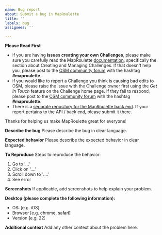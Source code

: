 ```yaml
---
name: Bug report
about: Submit a bug in MapRoulette
title: ''
labels: bug
assignees: ''

---
```


**Please Read First**
* If you are having **issues creating your own Challenges**, please make sure you carefully read the MapRoulette [documentation](https://learn.maproulette.org/documentation/), specifically the section about Creating and Managing Challenges. If that doesn't help you, please post to the [OSM community forum](https://community.openstreetmap.org) with the hashtag **#maproulette**. 
* If you would like to report a Challenge you think is causing bad edits to OSM, please raise the issue with the Challenge owner first using the *Get In Touch* feature on the Challenge home page. If they fail to respond, please post to the [OSM community forum](https://community.openstreetmap.org) with the hashtag **#maproulette**.
* There is a [separate repository for the MapRoulette back end](https://github.com/maproulette/maproulette-backend/issues). If your report pertains to the API / back end, please submit it there.

Thanks for helping us make MapRoulette great for everyone!

**Describe the bug**
Please describe the bug in clear language.

**Expected behavior**
Please describe the expected behavior in clear language.

**To Reproduce**
Steps to reproduce the behavior:
1. Go to '...'
2. Click on '....'
3. Scroll down to '....'
4. See error

**Screenshots**
If applicable, add screenshots to help explain your problem.

**Desktop (please complete the following information):**
 - OS: [e.g. iOS]
 - Browser [e.g. chrome, safari]
 - Version [e.g. 22]

**Additional context**
Add any other context about the problem here.

